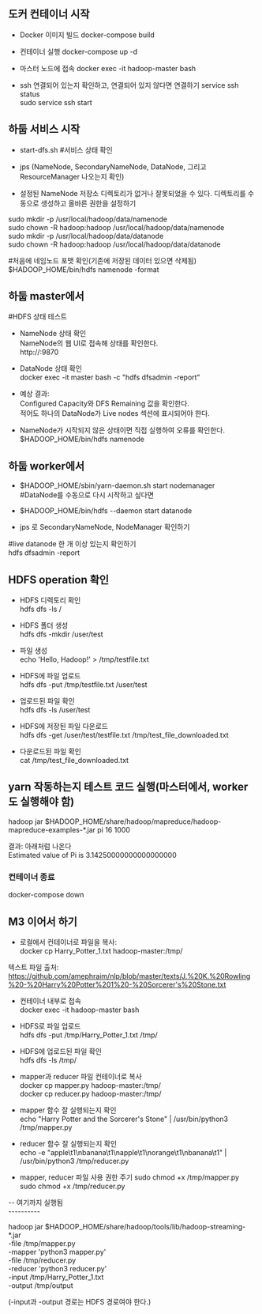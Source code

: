## 도커 컨테이너 시작

- Docker 이미지 빌드
docker-compose build

- 컨테이너 실행
docker-compose up -d

- 마스터 노드에 접속
docker exec -it hadoop-master bash

- ssh 연결되어 있는지 확인하고, 연결되어 있지 않다면 연결하기
service ssh status</br>
sudo service ssh start</br>

## 하둡 서비스 시작
- start-dfs.sh
#서비스 상태 확인
- jps 
(NameNode, SecondaryNameNode, DataNode, 그리고 ResourceManager 나오는지 확인)

- 설정된 NameNode 저장소 디렉토리가 없거나 잘못되었을 수 있다. 디렉토리를 수동으로 생성하고 올바른 권한을 설정하기

sudo mkdir -p /usr/local/hadoop/data/namenode</br>
sudo chown -R hadoop:hadoop /usr/local/hadoop/data/namenode</br>
sudo mkdir -p /usr/local/hadoop/data/datanode</br>
sudo chown -R hadoop:hadoop /usr/local/hadoop/data/datanode</br>

#처음에 네임노드 포맷 확인(기존에 저장된 데이터 있으면 삭제됨)</br>
$HADOOP_HOME/bin/hdfs namenode -format </br>

## 하둡 master에서

#HDFS 상태 테스트
- NameNode 상태 확인</br>
NameNode의 웹 UI로 접속해 상태를 확인한다.</br>
http://<master-ip>:9870

- DataNode 상태 확인</br>
docker exec -it master bash -c "hdfs dfsadmin -report"

- 예상 결과: </br>
Configured Capacity와 DFS Remaining 값을 확인한다.</br>
적어도 하나의 DataNode가 Live nodes 섹션에 표시되어야 한다.</br>

- NameNode가 시작되지 않은 상태이면 직접 실행하여 오류를 확인한다.</br>
$HADOOP_HOME/bin/hdfs namenode</br>


## 하둡 worker에서
- $HADOOP_HOME/sbin/yarn-daemon.sh start nodemanager</br>
#DataNode를 수동으로 다시 시작하고 싶다면
- $HADOOP_HOME/bin/hdfs --daemon start datanode </br>

- jps 로 SecondaryNameNode, NodeManager 확인하기


#live datanode 한 개 이상 있는지 확인하기</br>
hdfs dfsadmin -report 


## HDFS operation 확인
- HDFS 디렉토리 확인</br>
hdfs dfs -ls /

- HDFS 폴더 생성</br>
hdfs dfs -mkdir /user/test

- 파일 생성</br>
echo 'Hello, Hadoop!' > /tmp/testfile.txt

- HDFS에 파일 업로드</br>
hdfs dfs -put /tmp/testfile.txt /user/test

- 업로드된 파일 확인</br>
hdfs dfs -ls /user/test

- HDFS에 저장된 파일 다운로드</br>
hdfs dfs -get /user/test/testfile.txt /tmp/test_file_downloaded.txt

- 다운로드된 파일 확인</br>
cat /tmp/test_file_downloaded.txt


## yarn 작동하는지 테스트 코드 실행(마스터에서, worker도 실행해야 함)
hadoop jar $HADOOP_HOME/share/hadoop/mapreduce/hadoop-mapreduce-examples-*.jar pi 16 1000 </br>

결과: 아래처럼 나온다</br>
Estimated value of Pi is 3.14250000000000000000</br>

### 컨테이너 종료
docker-compose down


## M3 이어서 하기
- 로컬에서 컨테이너로 파일을 복사:</br>
docker cp Harry_Potter_1.txt hadoop-master:/tmp/</br>

텍스트 파일 출처: https://github.com/amephraim/nlp/blob/master/texts/J.%20K.%20Rowling%20-%20Harry%20Potter%201%20-%20Sorcerer's%20Stone.txt

- 컨테이너 내부로 접속</br>
docker exec -it hadoop-master bash</br>

- HDFS로 파일 업로드</br>
hdfs dfs -put /tmp/Harry_Potter_1.txt /tmp/</br>

- HDFS에 업로드된 파일 확인</br>
hdfs dfs -ls /tmp/</br>

- mapper과 reducer 파일 컨테이너로 복사</br>
docker cp mapper.py hadoop-master:/tmp/</br>
docker cp reducer.py hadoop-master:/tmp/</br>

- mapper 함수 잘 실행되는지 확인</br>
echo "Harry Potter and the Sorcerer's Stone" | /usr/bin/python3 /tmp/mapper.py</br>

- reducer 함수 잘 실행되는지 확인</br>
echo -e "apple\t1\nbanana\t1\napple\t1\norange\t1\nbanana\t1" | /usr/bin/python3 /tmp/reducer.py</br>

- mapper, reducer 파일 사용 권한 주기
sudo chmod +x /tmp/mapper.py</br>
sudo chmod +x /tmp/reducer.py</br>

-- 여기까지 실행됨</br>----------

hadoop jar $HADOOP_HOME/share/hadoop/tools/lib/hadoop-streaming-*.jar \
    -file /tmp/mapper.py \
    -mapper 'python3 mapper.py' \
    -file /tmp/reducer.py \
    -reducer 'python3 reducer.py' \
    -input /tmp/Harry_Potter_1.txt \
    -output /tmp/output</br>

(-input과 -output 경로는 HDFS 경로여야 한다.)</br>



